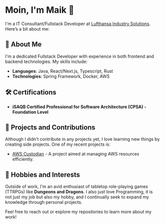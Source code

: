 # Moin, I'm Maik 👋

I'm a IT Consultant/Fullstack Developer
at [Lufthansa Industry Solutions](https://www.lufthansa-industry-solutions.com/de-de/). Here’s
a bit about me:

## 🌟 About Me

I'm a dedicated Fullstack Developer with experience in both frontend and backend technologies. My skills include:

- **Languages**: Java, React/Next.js, Typescript, Rust
- **Technologies**: Spring Framework, Docker, AWS

## 🛠️ Certifications

- **iSAQB Certified Professional for Software Architecture (CPSA) - Foundation Level**

## 🚀 Projects and Contributions

Although I didn't contribute in any projects yet, I love learning new things by creating side projects. One of my recent
projects is:

- [AWS Custodian](https://github.com/maikbasel/aws-custodian) - A project aimed at managing AWS resources efficiently.

## 🎲 Hobbies and Interests

Outside of work, I'm an avid enthusiast of tabletop role-playing games (TTRPGs) like **Dungeons and Dragons**.
I also just love Programming, it is not just my job but also my hobby, and I continually seek to expand my knowledge
through personal projects.

Feel free to reach out or explore my repositories to learn more about my work!
